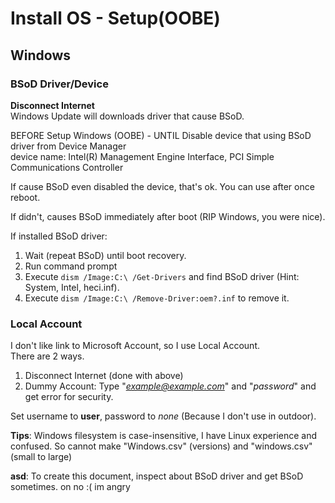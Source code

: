 # Install OS - Setup(OOBE)

## Windows

### BSoD Driver/Device

**Disconnect Internet**  
Windows Update will downloads driver that cause BSoD.

BEFORE Setup Windows (OOBE) - UNTIL Disable device that using BSoD driver from Device Manager  
device name: Intel(R) Management Engine Interface, PCI Simple Communications Controller

If cause BSoD even disabled the device, that's ok.
You can use after once reboot.

If didn't, causes BSoD immediately after boot (RIP Windows, you were nice).

If installed BSoD driver:

1. Wait (repeat BSoD) until boot recovery.
1. Run command prompt
1. Execute `dism /Image:C:\ /Get-Drivers` and find BSoD driver (Hint: System, Intel, heci.inf).
1. Execute `dism /Image:C:\ /Remove-Driver:oem?.inf` to remove it.

### Local Account

I don't like link to Microsoft Account, so I use Local Account.  
There are 2 ways.

1. Disconnect Internet (done with above)
2. Dummy Account: Type "*example@example.com*" and "_password_" and get error for security.

Set username to **user**, password to _none_ (Because I don't use in outdoor).

**Tips**: Windows filesystem is case-insensitive, I have Linux experience and confused.
So cannot make "Windows.csv" (versions) and "windows.csv" (small to large)

**asd**: To create this document, inspect about BSoD driver and get BSoD sometimes. on no :( im angry
